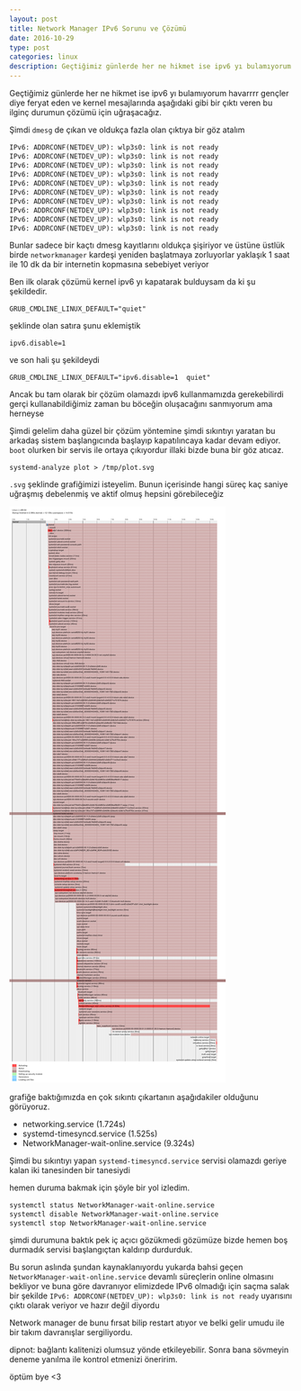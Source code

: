 ```yaml
---
layout: post
title: Network Manager IPv6 Sorunu ve Çözümü
date: 2016-10-29
type: post
categories: linux
description: Geçtiğimiz günlerde her ne hikmet ise ipv6 yı bulamıyorum havarrrr gençler diye feryat eden ve kernel mesajlarında aşağıdaki
---
```


Geçtiğimiz günlerde her ne hikmet ise ipv6 yı bulamıyorum havarrrr gençler diye feryat eden ve kernel mesajlarında aşağıdaki gibi bir çıktı veren bu ilginç durumun çözümü için uğraşacağız.

Şimdi `dmesg` de çıkan ve oldukça fazla olan çıktıya bir göz atalım

```
IPv6: ADDRCONF(NETDEV_UP): wlp3s0: link is not ready
IPv6: ADDRCONF(NETDEV_UP): wlp3s0: link is not ready
IPv6: ADDRCONF(NETDEV_UP): wlp3s0: link is not ready
IPv6: ADDRCONF(NETDEV_UP): wlp3s0: link is not ready
IPv6: ADDRCONF(NETDEV_UP): wlp3s0: link is not ready
IPv6: ADDRCONF(NETDEV_UP): wlp3s0: link is not ready
IPv6: ADDRCONF(NETDEV_UP): wlp3s0: link is not ready
IPv6: ADDRCONF(NETDEV_UP): wlp3s0: link is not ready
IPv6: ADDRCONF(NETDEV_UP): wlp3s0: link is not ready
IPv6: ADDRCONF(NETDEV_UP): wlp3s0: link is not ready
```

Bunlar sadece bir kaçtı dmesg kayıtlarını oldukça şişiriyor ve üstüne üstlük birde `networkmanager` kardeşi yeniden başlatmaya zorluyorlar yaklaşık 1 saat ile 10 dk da bir internetin kopmasına sebebiyet veriyor

Ben ilk olarak çözümü kernel ipv6 yı kapatarak bulduysam da ki şu şekildedir.

```
GRUB_CMDLINE_LINUX_DEFAULT="quiet"
```

şeklinde olan satıra şunu eklemiştik

```
ipv6.disable=1
```

ve son hali şu şekildeydi

```
GRUB_CMDLINE_LINUX_DEFAULT="ipv6.disable=1  quiet"
```

Ancak bu tam olarak bir çözüm olamazdı ipv6 kullanmamızda gerekebilirdi gerçi kullanabildiğimiz zaman bu böceğin oluşacağını sanmıyorum ama herneyse

Şimdi gelelim daha güzel bir çözüm yöntemine şimdi sıkıntıyı yaratan bu arkadaş sistem başlangıcında başlayıp kapatılıncaya kadar devam ediyor. `boot` olurken bir servis ile ortaya çıkıyordur illaki bizde buna bir göz atıcaz.

```
systemd-analyze plot > /tmp/plot.svg
```

`.svg` şeklinde grafiğimizi isteyelim. Bunun içerisinde hangi süreç kaç saniye uğraşmış debelenmiş ve aktif olmuş hepsini görebileceğiz

![plotgrafik](/assets/plot.jpg)

grafiğe baktığımızda en çok sıkıntı çıkartanın aşağıdakiler olduğunu görüyoruz.

- networking.service (1.724s)
- systemd-timesyncd.service (1.525s)
- NetworkManager-wait-online.service (9.324s)

Şimdi bu sıkıntıyı yapan `systemd-timesyncd.service` servisi olamazdı geriye kalan iki tanesinden bir tanesiydi

hemen duruma bakmak için şöyle bir yol izledim.

```
systemctl status NetworkManager-wait-online.service
systemctl disable NetworkManager-wait-online.service
systemctl stop NetworkManager-wait-online.service
```

şimdi durumuna baktık pek iç açıcı gözükmedi gözümüze bizde hemen boş durmadık servisi başlangıçtan kaldırıp durdurduk.

Bu sorun aslında şundan kaynaklanıyordu yukarda bahsi geçen `NetworkManager-wait-online.service` devamlı süreçlerin online olmasını bekliyor ve buna göre davranıyor elimizdede IPv6 olmadığı için saçma salak bir şekilde `IPv6: ADDRCONF(NETDEV_UP): wlp3s0: link is not ready` uyarısını çıktı olarak veriyor ve hazır değil diyordu

Network manager de bunu fırsat bilip restart atıyor ve belki gelir umudu ile bir takım davranışlar sergiliyordu.

dipnot: bağlantı kalitenizi olumsuz yönde etkileyebilir. Sonra bana sövmeyin deneme yanılma ile kontrol etmenizi öneririm.

öptüm bye <3
